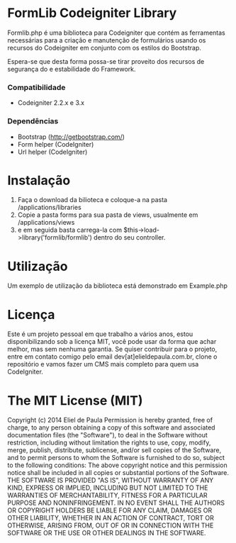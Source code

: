 # FormLib Codeigniter Library

Formlib.php é uma biblioteca para Codeigniter que contém as ferramentas necessárias para a criação e manutenção de formulários usando os recursos do Codeigniter em conjunto com os estilos do Bootstrap.

Espera-se que desta forma possa-se tirar proveito dos recursos de segurança do e estabilidade do Framework. 

### Compatibilidade
- Codeigniter 2.2.x e 3.x

### Dependências
- Bootstrap (http://getbootstrap.com/)
- Form helper (CodeIgniter)
- Url helper (CodeIgniter)

# Instalação
1. Faça o download da bilioteca e coloque-a na pasta /applications/libraries
2. Copie a pasta forms para sua pasta de views, usualmente em /applications/views
3. e em seguida basta carrega-la com $this->load->library('formlib/formlib') dentro do seu controller.

# Utilização
Um exemplo de utilização da biblioteca está demonstrado em Example.php

# Licença
Este é um projeto pessoal em que trabalho a vários anos, estou disponibilizando sob a licença MIT, você pode usar da forma que achar melhor, mas sem nenhuma garantia. Se quiser contribuir para o projeto, entre em contato comigo pelo email dev[at]elieldepaula.com.br, clone o repositório e vamos fazer um CMS mais completo para quem usa CodeIgniter.

# The MIT License (MIT)
Copyright (c) 2014 Eliel de Paula Permission is hereby granted, free of charge, to any person obtaining a copy of this software and associated documentation files (the "Software"), to deal in the Software without restriction, including without limitation the rights to use, copy, modify, merge, publish, distribute, sublicense, and/or sell copies of the Software, and to permit persons to whom the Software is furnished to do so, subject to the following conditions: The above copyright notice and this permission notice shall be included in all copies or substantial portions of the Software. THE SOFTWARE IS PROVIDED "AS IS", WITHOUT WARRANTY OF ANY KIND, EXPRESS OR IMPLIED, INCLUDING BUT NOT LIMITED TO THE WARRANTIES OF MERCHANTABILITY, FITNESS FOR A PARTICULAR PURPOSE AND NONINFRINGEMENT. IN NO EVENT SHALL THE AUTHORS OR COPYRIGHT HOLDERS BE LIABLE FOR ANY CLAIM, DAMAGES OR OTHER LIABILITY, WHETHER IN AN ACTION OF CONTRACT, TORT OR OTHERWISE, ARISING FROM, OUT OF OR IN CONNECTION WITH THE SOFTWARE OR THE USE OR OTHER DEALINGS IN THE SOFTWARE.